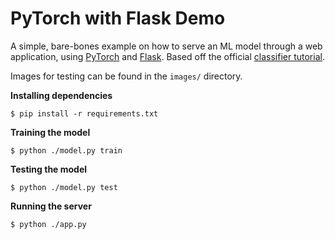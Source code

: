 # PyTorch with Flask Demo

A simple, bare-bones example on how to serve an ML model through a web application, using
[PyTorch](https://pytorch.org/) and [Flask](https://flask.palletsprojects.com/en/2.2.x/).
Based off the official [classifier tutorial](https://pytorch.org/tutorials/beginner/blitz/cifar10_tutorial.html).

Images for testing can be found in the `images/` directory.

**Installing dependencies**

```
$ pip install -r requirements.txt
```

**Training the model**

```
$ python ./model.py train
```

**Testing the model**

```
$ python ./model.py test
```

**Running the server**

```
$ python ./app.py
```
